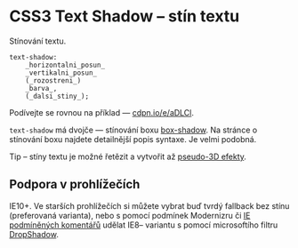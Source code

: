 CSS3 Text Shadow – stín textu
=============================

Stínování textu.

	text-shadow:
		_horizontalni_posun_
		_vertikalni_posun_
		(_rozostreni_)
		_barva_,
		(_dalsi_stiny_);

Podívejte se rovnou na příklad — [cdpn.io/e/aDLCl](http://cdpn.io/e/aDLCl).

`text-shadow` má dvojče — stínování boxu [box-shadow](css3-box-shadow.md). Na stránce o stínování boxu najdete detailnější popis syntaxe. Je velmi podobná.

Tip – stíny textu je možné řetězit a vytvořit až [pseudo-3D efekty](http://markdotto.com/playground/3d-text/).

Podpora v prohlížečích
----------------------

IE10+. Ve starších prohlížečích si můžete vybrat buď tvrdý fallback bez stínu  (preferovaná varianta), nebo s&nbsp;pomocí
	podmínek Modernizru či <a href="http://www.jakpsatweb.cz/html/podminene-komentare.html">IE podmíněných
	komentářů</a> udělat IE8– variantu s&nbsp;pomocí microsoftího filtru <a href="http://msdn.microsoft.com/en-us/library/ms533086(v=vs.85).aspx">DropShadow</a>.
